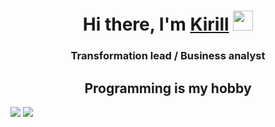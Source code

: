 <h1 align="center">Hi there, I'm <a href="https://www.linkedin.com/in/pakharevkirill/" target="_blank">Kirill</a> 
<img src="https://github.com/blackcater/blackcater/raw/main/images/Hi.gif" height="32"/></h1>
<h3 align="center">Transformation lead / Business analyst </h3>
<h2 align="center">Programming is my hobby</h2>
<img src=https://img.shields.io/badge/java-%23ED8B00.svg?style=for-the-badge&logo=java&logoColor=white/> 
<img src=https://img.shields.io/badge/IntelliJIDEA-000000.svg?style=for-the-badge&logo=intellij-idea&logoColor=white/>
